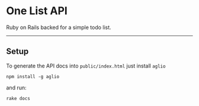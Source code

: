 # One List API

Ruby on Rails backed for a simple todo list.

---

## Setup

To generate the API docs into `public/index.html` just install `aglio`

    npm install -g aglio
    
and run:
    
    rake docs
